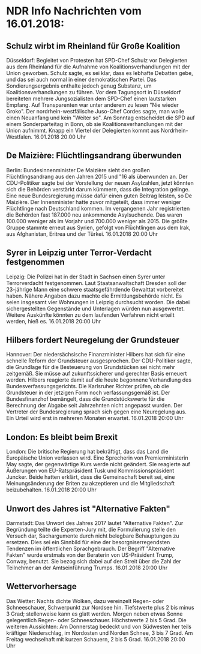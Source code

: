 # NDR Info Nachrichten vom 16.01.2018:


## Schulz wirbt im Rheinland für Große Koalition
Düsseldorf: 			Begleitet von Protesten hat SPD-Chef Schulz vor Delegierten aus dem Rheinland für die Aufnahme von Koalitionsverhandlungen mit der Union geworben. Schulz sagte, es sei klar, dass es lebhafte Debatten gebe, und das sei auch normal in einer demokratischen Partei. Das Sondierungsergebnis enthalte jedoch genug Substanz, um Koalitionsverhandlungen zu führen. Vor dem Tagungsort in Düsseldorf bereiteten mehrere Jungsozialisten dem SPD-Chef einen lautstarken Empfang. Auf Transparenten war unter anderem zu lesen  "Nie wieder Groko". Der nordrhein-westfälische Juso-Chef Cordes sagte, man wolle einen Neuanfang und kein "Weiter so". Am Sonntag entscheidet die SPD auf einem Sonderparteitag in Bonn, ob sie Koalitionsverhandlungen mit der Union aufnimmt. Knapp ein Viertel der Delegierten kommt aus Nordrhein-Westfalen. 16.01.2018 20:00 Uhr 

## De Maizière: Flüchtlingsandrang überwunden
Berlin:	Bundesinnenminister De Maizière sieht den großen Flüchtlingsandrang aus den Jahren 2015 und "16 als überwunden an. Der CDU-Politiker sagte bei der Vorstellung der neuen Asylzahlen, jetzt könnten sich die Behörden verstärkt darum kümmern, dass die Integration gelinge. Eine neue Bundesregierung müsse dafür einen guten Beitrag leisten, so De Maizière. Der Innenminister hatte zuvor mitgeteilt, dass immer weniger Flüchtlinge nach Deutschland kommen. Im vergangenen Jahr registrierten die Behörden fast 187.000 neu ankommende Asylsuchende. Das waren 100.000 weniger als im Vorjahr und 700.000 weniger als 2015. Die größte Gruppe stammte erneut aus Syrien, gefolgt von Flüchtlingen aus dem Irak, aus Afghanistan, Eritrea und der Türkei. 16.01.2018 20:00 Uhr 

## Syrer in Leipzig unter Terror-Verdacht festgenommen
Leipzig: Die Polizei hat in der Stadt in Sachsen einen Syrer unter Terrorverdacht festgenommen. Laut Staatsanwaltschaft Dresden soll der 23-jährige Mann eine schwere staatsgefährdende Gewalttat vorbereitet haben. Nähere Angaben dazu machte die Ermittlungsbehörde nicht. Es seien insgesamt vier Wohnungen in Leipzig durchsucht worden. Die dabei sichergestellten Gegenstände und Unterlagen würden nun ausgewertet. Weitere Auskünfte könnten zu dem laufenden Verfahren nicht erteilt werden, hieß es. 16.01.2018 20:00 Uhr 

## Hilbers fordert Neuregelung der Grundsteuer
Hannover: Der niedersächsische Finanzminister Hilbers hat sich für eine schnelle Reform der Grundsteuer ausgesprochen. Der CDU-Politiker sagte, die Grundlage für die Besteuerung von Grundstücken sei nicht mehr zeitgemäß. Sie müsse auf zukunftssicherer und gerechter Basis erneuert werden. Hilbers reagierte damit auf die heute begonnene Verhandlung des Bundesverfassungsgerichts. Die Karlsruher Richter prüfen, ob die Grundsteuer in der jetzigen Form noch verfassungsgemäß ist. Der Bundesfinanzhof bemängelt, dass die Grundstückswerte für die Berechnung der Abgabe seit Jahrzehnten nicht angepasst wurden. Der Vertreter der Bundesregierung sprach sich gegen eine Neuregelung aus. Ein Urteil wird erst in mehreren Monaten erwartet. 16.01.2018 20:00 Uhr 

## London: Es bleibt beim Brexit
London:	Die britische Regierung hat bekräftigt, dass das Land die Europäische Union verlassen wird. Eine Sprecherin von Premierministerin May sagte, der gegenwärtige Kurs werde nicht geändert. Sie reagierte auf Äußerungen von EU-Ratspräsident Tusk und Kommissionspräsident Juncker. Beide hatten erklärt, dass die Gemeinschaft bereit sei, eine Meinungsänderung der Briten zu akzeptieren und die Mitgliedschaft beizubehalten. 16.01.2018 20:00 Uhr 

## Unwort des Jahres ist "Alternative Fakten"
Darmstadt: Das Unwort des Jahres 2017 lautet "Alternative Fakten". Zur Begründung teilte die Experten-Jury mit, die Formulierung stelle den Versuch dar, Sachargumente durch nicht belegbare Behauptungen zu ersetzen. Dies sei ein Sinnbild für eine der besorgniserregendsten Tendenzen im öffentlichen Sprachgebrauch. Der Begriff "Alternative Fakten" wurde erstmals von der Beraterin von US-Präsident Trump, Conway, benutzt. Sie bezog sich dabei auf den Streit über die Zahl der Teilnehmer an der Amtseinführung Trumps. 16.01.2018 20:00 Uhr 

## Wettervorhersage
Das Wetter:
Nachts dichte Wolken, dazu vereinzelt Regen- oder Schneeschauer, Schwerpunkt zur Nordsee hin. Tiefstwerte plus 2 bis minus 3 Grad; stellenweise kann es glatt werden. Morgen neben etwas Sonne gelegentlich Regen- oder Schneeschauer. Höchstwerte 2 bis 5 Grad. Die weiteren Aussichten: Am Donnerstag bedeckt und von Südwesten her teils kräftiger Niederschlag, im Nordosten und Norden Schnee, 3 bis 7 Grad. Am Freitag wechselhaft mit kurzen Schauern, 2 bis 5 Grad. 16.01.2018 20:00 Uhr 
